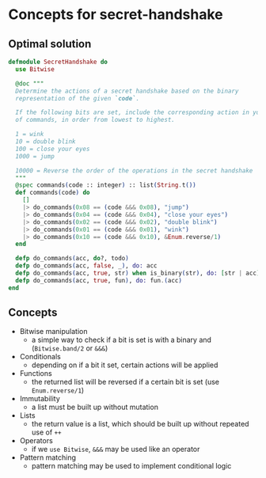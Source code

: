 # Concepts for secret-handshake

## Optimal solution

```elixir
defmodule SecretHandshake do
  use Bitwise

  @doc """
  Determine the actions of a secret handshake based on the binary
  representation of the given `code`.

  If the following bits are set, include the corresponding action in your list
  of commands, in order from lowest to highest.

  1 = wink
  10 = double blink
  100 = close your eyes
  1000 = jump

  10000 = Reverse the order of the operations in the secret handshake
  """
  @spec commands(code :: integer) :: list(String.t())
  def commands(code) do
    []
    |> do_commands(0x08 == (code &&& 0x08), "jump")
    |> do_commands(0x04 == (code &&& 0x04), "close your eyes")
    |> do_commands(0x02 == (code &&& 0x02), "double blink")
    |> do_commands(0x01 == (code &&& 0x01), "wink")
    |> do_commands(0x10 == (code &&& 0x10), &Enum.reverse/1)
  end

  defp do_commands(acc, do?, todo)
  defp do_commands(acc, false, _), do: acc
  defp do_commands(acc, true, str) when is_binary(str), do: [str | acc]
  defp do_commands(acc, true, fun), do: fun.(acc)
end
```

## Concepts

- Bitwise manipulation
  - a simple way to check if a bit is set is with a binary and (`Bitwise.band/2` or `&&&`)
- Conditionals
  - depending on if a bit it set, certain actions will be applied
- Functions
  - the returned list will be reversed if a certain bit is set (use `Enum.reverse/1`)
- Immutability
  - a list must be built up without mutation
- Lists
  - the return value is a list, which should be built up without repeated use of `++`
- Operators
  - if we `use Bitwise`, `&&&` may be used like an operator
- Pattern matching
  - pattern matching may be used to implement conditional logic
